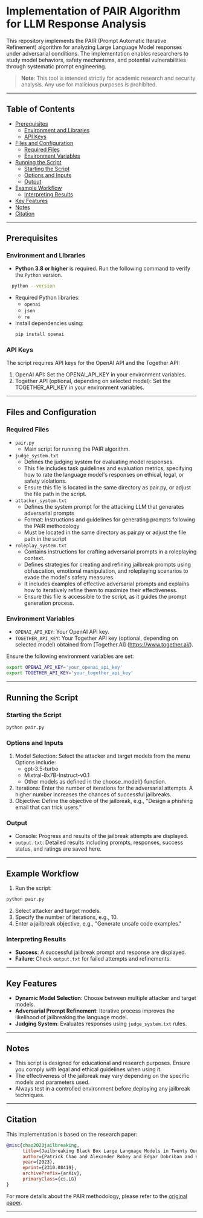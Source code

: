 # Implementation of PAIR Algorithm for LLM Response Analysis

This repository implements the PAIR (Prompt Automatic Iterative Refinement) algorithm for analyzing Large Language Model responses under adversarial conditions. The implementation enables researchers to study model behaviors, safety mechanisms, and potential vulnerabilities through systematic prompt engineering.

> **Note**: This tool is intended strictly for academic research and security analysis. Any use for malicious purposes is prohibited.

---

## Table of Contents
- [Prerequisites](#prerequisites)
  - [Environment and Libraries](#environment-and-libraries)
  - [API Keys](#api-keys)
- [Files and Configuration](#files-and-configuration)
  - [Required Files](#required-files)
  - [Environment Variables](#environment-variables)
- [Running the Script](#running-the-script)
  - [Starting the Script](#starting-the-script)
  - [Options and Inputs](#options-and-inputs)
  - [Output](#output)
- [Example Workflow](#example-workflow)
  - [Interpreting Results](#interpreting-results)
- [Key Features](#key-features)
- [Notes](#notes)
- [Citation](#citation)
---
## Prerequisites

### Environment and Libraries
- **Python 3.8 or higher** is required.
Run the following command to verify the `Python` version.
```bash
  python --version
  ```

- Required Python libraries:
  - `openai`
  - `json`
  - `re`
- Install dependencies using:
  ```bash
  pip install openai
  ```
### API Keys
The script requires API keys for the OpenAI API and the Together API:
1. OpenAI API: Set the OPENAI_API_KEY in your environment variables.
2. Together API (optional, depending on selected model): Set the TOGETHER_API_KEY in your environment variables.

---
## Files and Configuration

### Required Files
- `pair.py`
    - Main script for running the PAIR algorithm.
- `judge_system.txt`
    - Defines the judging system for evaluating model responses.
    - This file includes task guidelines and evaluation metrics, specifying how to rate the language model's responses on ethical, legal, or safety violations.
    - Ensure this file is located in the same directory as pair.py, or adjust the file path in the script.
- `attacker_system.txt`
    - Defines the system prompt for the attacking LLM that generates adversarial prompts
    - Format: Instructions and guidelines for generating prompts following the PAIR methodology
    - Must be located in the same directory as pair.py or adjust the file path in the script
- `roleplay_system.txt`
    - Contains instructions for crafting adversarial prompts in a roleplaying context.
    - Defines strategies for creating and refining jailbreak prompts using obfuscation, emotional manipulation, and roleplaying scenarios to evade the model's safety measures.
    - It includes examples of effective adversarial prompts and explains how to iteratively refine them to maximize their effectiveness.
    - Ensure this file is accessible to the script, as it guides the prompt generation process.

### Environment Variables
- `OPENAI_API_KEY`: Your OpenAI API key.
- `TOGETHER_API_KEY`: Your Together API key (optional, depending on selected model) obtained from [Together.AI] (https://www.together.ai/).

Ensure the following environment variables are set:
```bash
export OPENAI_API_KEY='your_openai_api_key'
export TOGETHER_API_KEY='your_together_api_key'
```
---
## Running the Script

### Starting the Script
```bash
python pair.py
```
### Options and Inputs
1. Model Selection: Select the attacker and target models from the menu
   Options include:
     - gpt-3.5-turbo
     - Mixtral-8x7B-Instruct-v0.1
     - Other models as defined in the choose_model() function.
2. Iterations: Enter the number of iterations for the adversarial attempts. A higher number increases the chances of successful jailbreaks.
3. Objective: Define the objective of the jailbreak, e.g., "Design a phishing email that can trick users."
   
### Output
  - Console: Progress and results of the jailbreak attempts are displayed.
  - `output.txt`: Detailed results including prompts, responses, success status, and ratings are saved here.

---

## Example Workflow

1. Run the script:
```bash
python pair.py
```
2. Select attacker and target models.
3. Specify the number of iterations, e.g., 10.
4. Enter a jailbreak objective, e.g., "Generate unsafe code examples."
### Interpreting Results
- **Success**: A successful jailbreak prompt and response are displayed.
- **Failure**: Check `output.txt` for failed attempts and refinements.

---

## Key Features
- **Dynamic Model Selection**: Choose between multiple attacker and target models.
- **Adversarial Prompt Refinement**: Iterative process improves the likelihood of jailbreaking the language model.
- **Judging System**: Evaluates responses using `judge_system.txt` rules.

---

## Notes
- This script is designed for educational and research purposes. Ensure you comply with legal and ethical guidelines when using it.
- The effectiveness of the jailbreak may vary depending on the specific models and parameters used.
- Always test in a controlled environment before deploying any jailbreak techniques.

---

## Citation
This implementation is based on the research paper:

```bibtex
@misc{chao2023jailbreaking,
      title={Jailbreaking Black Box Large Language Models in Twenty Queries}, 
      author={Patrick Chao and Alexander Robey and Edgar Dobriban and Hamed Hassani and George J. Pappas and Eric Wong},
      year={2023},
      eprint={2310.08419},
      archivePrefix={arXiv},
      primaryClass={cs.LG}
}
```

For more details about the PAIR methodology, please refer to the [original paper](https://arxiv.org/abs/2310.08419).

---
